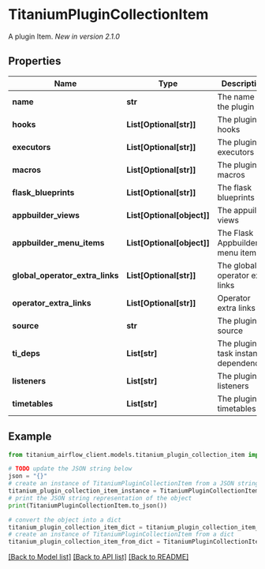 # TitaniumPluginCollectionItem

A plugin Item.  *New in version 2.1.0* 

## Properties

Name | Type | Description | Notes
------------ | ------------- | ------------- | -------------
**name** | **str** | The name of the plugin | [optional] 
**hooks** | **List[Optional[str]]** | The plugin hooks | [optional] 
**executors** | **List[Optional[str]]** | The plugin executors | [optional] 
**macros** | **List[Optional[str]]** | The plugin macros | [optional] 
**flask_blueprints** | **List[Optional[str]]** | The flask blueprints | [optional] 
**appbuilder_views** | **List[Optional[object]]** | The appuilder views | [optional] 
**appbuilder_menu_items** | **List[Optional[object]]** | The Flask Appbuilder menu items | [optional] 
**global_operator_extra_links** | **List[Optional[str]]** | The global operator extra links | [optional] 
**operator_extra_links** | **List[Optional[str]]** | Operator extra links | [optional] 
**source** | **str** | The plugin source | [optional] 
**ti_deps** | **List[str]** | The plugin task instance dependencies | [optional] 
**listeners** | **List[str]** | The plugin listeners | [optional] 
**timetables** | **List[str]** | The plugin timetables | [optional] 

## Example

```python
from titanium_airflow_client.models.titanium_plugin_collection_item import TitaniumPluginCollectionItem

# TODO update the JSON string below
json = "{}"
# create an instance of TitaniumPluginCollectionItem from a JSON string
titanium_plugin_collection_item_instance = TitaniumPluginCollectionItem.from_json(json)
# print the JSON string representation of the object
print(TitaniumPluginCollectionItem.to_json())

# convert the object into a dict
titanium_plugin_collection_item_dict = titanium_plugin_collection_item_instance.to_dict()
# create an instance of TitaniumPluginCollectionItem from a dict
titanium_plugin_collection_item_from_dict = TitaniumPluginCollectionItem.from_dict(titanium_plugin_collection_item_dict)
```
[[Back to Model list]](../README.md#documentation-for-models) [[Back to API list]](../README.md#documentation-for-api-endpoints) [[Back to README]](../README.md)


